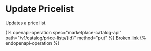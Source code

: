 # Update Pricelist

Updates a price list.

{% openapi-operation spec="marketplace-catalog-api" path="/v1/catalog/price-lists/{id}" method="put" %}
[Broken link](broken-reference)
{% endopenapi-operation %}
